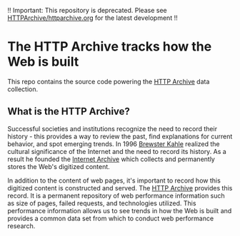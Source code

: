 !! Important: This repository is deprecated. Please see [HTTPArchive/httparchive.org](https://github.com/HTTPArchive/httparchive.org) for the latest development !!

# The HTTP Archive tracks how the Web is built

This repo contains the source code powering the [HTTP
Archive](http://httparchive.org) data collection.

## What is the HTTP Archive?
Successful societies and institutions recognize the need to record their
history - this provides a way to review the past, find explanations for
current behavior, and spot emerging trends. In 1996 [Brewster
Kahle](http://en.wikipedia.org/wiki/Brewster_Kahle)
realized the cultural significance of the Internet and the need to
record its history. As a result he founded the [Internet
Archive](http://archive.org) which
collects and permanently stores the Web's digitized content.

In addition to the content of web pages, it's important to record how this digitized content is constructed and served.
The [HTTP Archive](http://httparchive.org/) provides this record. It is a permanent repository of
web performance information such as size of pages, failed requests, and
technologies utilized. This performance information allows us to see
trends in how the Web is built and provides a common data set from which
to conduct web performance research.
